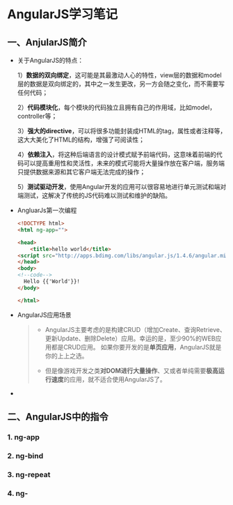 # AngularJS学习笔记

## 一、AnjularJS简介

- 关于AngularJS的特点：

  1）**数据的双向绑定**，这可能是其最激动人心的特性，view层的数据和model层的数据是双向绑定的，其中之一发生更改，另一方会随之变化，而不需要写任何代码；

  2）**代码模块化**，每个模块的代码独立且拥有自己的作用域，比如model，controller等；

  3）**强大的directive**，可以将很多功能封装成HTML的tag，属性或者注释等，这大大美化了HTML的结构，增强了可阅读性；

  4）**依赖注入**，将这种后端语言的设计模式赋予前端代码，这意味着前端的代码可以提高重用性和灵活性，未来的模式可能将大量操作放在客户端，服务端只提供数据来源和其它客户端无法完成的操作；

  5）**测试驱动开发**，使用Angular开发的应用可以很容易地进行单元测试和端对端测试，这解决了传统的JS代码难以测试和维护的缺陷。

- AngluarJs第一次编程

  ```html
  <!DOCTYPE html>
  <html ng-app="">
  
  <head>
      <title>hello world</title>
  <script src="http://apps.bdimg.com/libs/angular.js/1.4.6/angular.min.js"></script>
  </head>
  <body>
  <!--code-->
    Hello {{'World'}}!
  </body>
  
  </html>
  ```

- AngularJS应用场景

  > - AngularJS主要考虑的是构建CRUD（增加Create、查询Retrieve、更新Update、删除Delete）应用。幸运的是，至少90%的WEB应用都是CRUD应用。 如果你要开发的是**单页应用**，AngularJS就是你的上上之选。
  >
  > - 但是像游戏开发之类**对DOM进行大量操作**、又或者单纯需要**极高运行速度**的应用，就不适合使用AngularJS了。

- 

## 二、AngularJS中的指令

### 1. ng-app

### 2. ng-bind

### 3. ng-repeat

### 4. ng-





